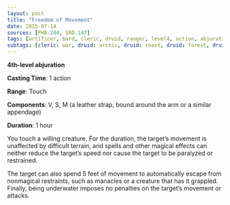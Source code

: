 ```yaml
---
layout: post
title: "Freedom of Movement"
date: 2015-07-14
sources: [PHB.244, SRD.147]
tags: [artificer, bard, cleric, druid, ranger, level4, action, abjuration]
subtags: [cleric: war, druid: arctic, druid: coast, druid: forest, druid: grassland, paladin: devotion, paladin: glory, sorcerer: clockwork-soul]
---
```


**4th-level abjuration**

**Casting Time**: 1 action

**Range**: Touch

**Components**: V, S, M (a leather strap, bound around the arm or a similar appendage)

**Duration**: 1 hour

You touch a willing creature. For the duration, the target’s movement is unaffected by difficult terrain, and spells and other magical effects can neither reduce the target’s speed nor cause the target to be paralyzed or restrained.

The target can also spend 5 feet of movement to automatically escape from nonmagical restraints, such as manacles or a creature that has it grappled. Finally, being underwater imposes no penalties on the target’s movement or attacks.
